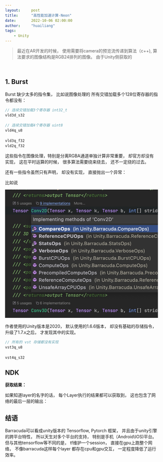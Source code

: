 ```yaml
---
layout:     post
title:      "高性能加速计算-Neon"
date:       2022-10-06 02:00:00
author:     "huailiang"
tags:
    - Unity
---
```



>  最近在AR开发的时候， 使用需要将camera的预览流传递到算法（c++), 算法要求的图像结构是RGB24排列的图像。 由于Unity侧获取的

<br>

## 1. Burst



Burst 缺少太多的指令集， 比如说图像处理的 所有交错加载多个128位寄存器的指令都没有：


```c
// 连续交错加载3个寄存器 int32_t
vld3d_s32

// 连续交错加载4个寄存器 uint8
vld4q_u8

vld3q_f32
vld2q_f32
```

这些指令在图像处理，特别是分离RGBA通道单独计算非常重要， 却官方却没有实现， 这在平时运算的时候， 很多算法需要绕来绕去， 还不一定绕的过去。

还有一些指令虽然只有声明， 却没有实现， 直接抛出一个异常：

比如说 

![](/img/post-ml/neon1.jpg)

作者使用的Unity版本是2020， 默认使用的1.6.6版本， 却没有基础的存储指令， 升级了1.7.x之后， 才发现其中的实现。

```c
// 所有的 vst 存储都没有实现
vst3q_u8

vst4q_s32

```






## NDK 

__获取结果：__


如果知道layer的名字的话， 每个Layer执行的结果都可以获取到， 这也包含了网络的最后一层的输出：


## 结语

Barracuda可以看成unity版本的 Tensorflow, Pytorch 框架， 并且由于unity引擎的跨平台特性， 所以天生对多个平台的支持， 特别是手机（Android\IOS)平台。 但与其他tensorflow等不同的是， tf维护一个session， 直接在gpu上跑整个网络， 不像barracuda这样每个layer 都存在cpu和gpu交互， 一定程度降低了运行效率。

 [i1]: https://github.com/onnx/onnx
 [i2]: https://blog.csdn.net/u013947807/article/details/125372385
 [i3]: https://netron.app/
 [i4]: https://zhuanlan.zhihu.com/p/373636593